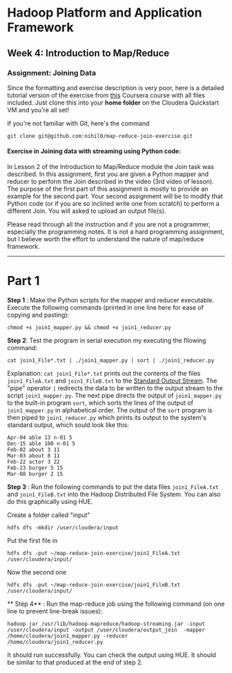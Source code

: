 # Hadoop Platform and Application Framework

## Week 4: Introduction to Map/Reduce

### Assignment: Joining Data

Since the formatting and exercise description is very poor, here is a detailed tutorial version of the exercise from [this](https://www.coursera.org/learn/hadoop/home/welcome) Coursera course with all files included. Just clone this into your **home folder** on the Cloudera Quickstart VM and you're all set!

If you're not familiar with Git, here's the command

```
git clone git@github.com:nihil0/map-reduce-join-exercise.git
```

#### Exercise in Joining data with streaming using Python code:


In Lesson 2 of the Introduction to Map/Reduce module the Join task was described. In this assignment, first you are given a Python mapper and reducer to perform the Join described in the video (3rd video of lesson). The purpose of the first part of this assignment is mostly to provide an example for the second part. Your second assignment will be to modify that Python code (or if you are so inclined write one from scratch) to perform a different Join. You will asked to upload an output file(s).

Please read through all the instruction and if you are not a programmer, especially the programming notes. It is not a hard programming assignment, but I believe worth the effort to understand the nature of map/reduce framework.

---


Part 1
=======

**Step 1** : Make the Python scripts for the mapper and reducer executable. Execute the following commands (printed in one line here for ease of copying and pasting):

```
chmod +x join1_mapper.py && chmod +x join1_reducer.py
```


**Step 2**: Test the program in serial execution my executing the fllowing command: 

```
cat join1_File*.txt | ./join1_mapper.py | sort | ./join1_reducer.py
```

 Explanation: `cat join1_File*.txt` prints out the contents of the files `join1_FileA.txt` and `join1_FileB.txt` to the [Standard Output Stream](https://en.wikipedia.org/wiki/Standard_streams#Standard_output_.28stdout.29). The "pipe" operator `|` redirects the data to be written to the output stream to the script `join1_mapper.py`. The next pipe directs the output of `join1_mapper.py` to the built-in program `sort`, which sorts the lines of the output of `join1_mapper.py` in alphabetical order. The output of the `sort` program is then piped to `join1_reducer.py` which prints its output to the system's standard output, which sould look like this: 
 
 ```
Apr-04 able 13 n-01 5
Dec-15 able 100 n-01 5
Feb-02 about 3 11
Mar-03 about 8 11
Feb-22 actor 3 22
Feb-23 burger 5 15
Mar-08 burger 2 15

 ```


**Step 3** : Run the following commands to put the data files `join1_FileA.txt` and `join1_FileB.txt` into the Hadoop Distributed File System. You can also do this graphically using HUE. 

Create a folder called "input"

```
hdfs dfs -mkdir /user/cloudera/input
```

Put the first file in
```
hdfs dfs -put ~/map-reduce-join-exercise/join1_FileA.txt /user/cloudera/input/
```

Now the second one
```
hdfs dfs -put ~/map-reduce-join-exercise/join1_FileB.txt /user/cloudera/input/
```

** Step 4** : Run the map-reduce job using the following command (on one line to prevent line-break issues):

```
hadoop jar /usr/lib/hadoop-mapreduce/hadoop-streaming.jar -input /user/cloudera/input -output /user/cloudera/output_join  -mapper /home/cloudera/join1_mapper.py -reducer /home/cloudera/join1_reducer.py
```

It should run successfully. You can check the output using HUE. It should be similar to that produced at the end of step 2. 

